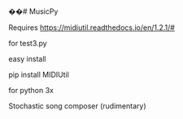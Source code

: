 ��# MusicPy

Requires https://midiutil.readthedocs.io/en/1.2.1/#

for test3.py 

easy install

pip install MIDIUtil

for python 3x

Stochastic song composer (rudimentary)
